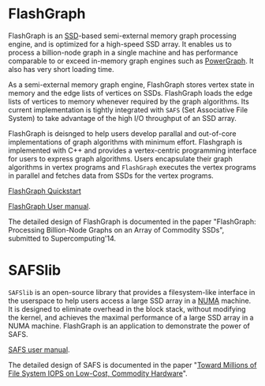 

FlashGraph
===========

FlashGraph is an [SSD](http://en.wikipedia.org/wiki/Solid-state_drive)-based
semi-external memory graph processing engine, and is optimized for a high-speed
SSD array. It enables us to process a billion-node graph in a single machine
and has performance comparable to or exceed in-memory graph engines such as
[PowerGraph](http://graphlab.org/). It also has very short loading time.

As a semi-external memory graph engine, FlashGraph stores vertex state
in memory and the edge lists of vertices on SSDs. FlashGraph loads the edge
lists of vertices to memory whenever required by the graph algorithms.
Its current implementation is tightly
integrated with `SAFS` (Set Associative File System) to take advantage of
the high I/O throughput of an SSD array.

FlashGraph is deisnged to help users develop parallal and out-of-core
implementations of graph algorithms with minimum effort.
Flashgraph is implemented with C++ and provides a vertex-centric programming
interface for users to express graph algorithms. Users encapsulate their graph
algorithms in vertex programs and `FlashGraph` executes the vertex programs
in parallel and fetches data from SSDs for the vertex programs.

[FlashGraph Quickstart](https://github.com/icoming/FlashGraph/wiki/FlashGraph-Quick-Start-Guide)

[FlashGraph User manual](https://github.com/icoming/FlashGraph/wiki/User-manual-of-FlashGraph).

The detailed design of FlashGraph is documented in the paper
"FlashGraph: Processing Billion-Node Graphs on an Array of Commodity SSDs",
submitted to Supercomputing'14.

SAFSlib
========

`SAFSlib` is an open-source library that provides a filesystem-like interface
in the userspace to help users access a large SSD array in a [NUMA](http://en.wikipedia.org/wiki/Non-uniform_memory_access) machine.
It is designed to eliminate overhead in the block stack, without modifying the kernel,
and achieves the maximal performance of a large SSD array in a NUMA machine.
FlashGraph is an application to demonstrate the power of SAFS.

[SAFS user manual](https://docs.google.com/document/d/1OpsuLZw60MGCZAg4xO-j-1_AEWm3Yc2nqKKu8kXotkA/edit?usp=sharing).

The detailed design of SAFS is documented in the paper
"[Toward Millions of File System IOPS on Low-Cost, Commodity Hardware](http://dl.acm.org/citation.cfm?id=2503225&dl=ACM&coll=DL&CFID=350399128&CFTOKEN=49883861)".
